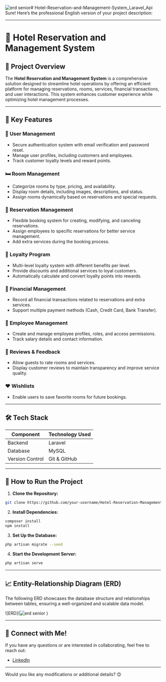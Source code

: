 ![erd senior](https://github.com/user-attachments/assets/0d1ed471-9a4e-4127-991f-c0290d374193)# Hotel-Reservation-and-Management-System_Laravel_Api
Sure! Here’s the professional English version of your project description:  

---

# 🏨 **Hotel Reservation and Management System**  

## 📄 **Project Overview**  
The **Hotel Reservation and Management System** is a comprehensive solution designed to streamline hotel operations by offering an efficient platform for managing reservations, rooms, services, financial transactions, and user interactions. This system enhances customer experience while optimizing hotel management processes.  

---

## 🎯 **Key Features**  

### 👥 **User Management**  
- Secure authentication system with email verification and password reset.  
- Manage user profiles, including customers and employees.  
- Track customer loyalty levels and reward points.  

### 🛏️ **Room Management**  
- Categorize rooms by type, pricing, and availability.  
- Display room details, including images, descriptions, and status.  
- Assign rooms dynamically based on reservations and special requests.  

### 📅 **Reservation Management**  
- Flexible booking system for creating, modifying, and canceling reservations.  
- Assign employees to specific reservations for better service management.  
- Add extra services during the booking process.  

### 🎁 **Loyalty Program**  
- Multi-level loyalty system with different benefits per level.  
- Provide discounts and additional services to loyal customers.  
- Automatically calculate and convert loyalty points into rewards.  

### 🧾 **Financial Management**  
- Record all financial transactions related to reservations and extra services.  
- Support multiple payment methods (Cash, Credit Card, Bank Transfer).  

### 💼 **Employee Management**  
- Create and manage employee profiles, roles, and access permissions.  
- Track salary details and contact information.  

### 🌟 **Reviews & Feedback**  
- Allow guests to rate rooms and services.  
- Display customer reviews to maintain transparency and improve service quality.  

### ❤️ **Wishlists**  
- Enable users to save favorite rooms for future bookings.  

---

## 🛠️ **Tech Stack**  

| Component         | Technology Used               |
|------------------|-----------------------------|
| Backend          | Laravel     |
| Database        | MySQL                        |
| Version Control  | Git & GitHub                |


---

## 🚀 **How to Run the Project**  

1. **Clone the Repository:**  
```bash
git clone https://github.com/your-username/Hotel-Reservation-Management.git
```

2. **Install Dependencies:**  
```bash
composer install
npm install
```

3. **Set Up the Database:**  
```bash
php artisan migrate --seed
```

4. **Start the Development Server:**  
```bash
php artisan serve
```

---

## 📈 **Entity-Relationship Diagram (ERD)**  

The following ERD showcases the database structure and relationships between tables, ensuring a well-organized and scalable data model.  

![ERD](![erd senior](https://github.com/user-attachments/assets/10dece45-6900-4eca-bcd2-e427de8be4eb)
)  

---

## 🤝 **Connect with Me!**  

If you have any questions or are interested in collaborating, feel free to reach out:  
- [LinkedIn](https://www.linkedin.com/in/alaa-alsayed-52a0a5161?utm_source=share&utm_campaign=share_via&utm_content=profile&utm_medium=android_app)  

---

Would you like any modifications or additional details? 😊

